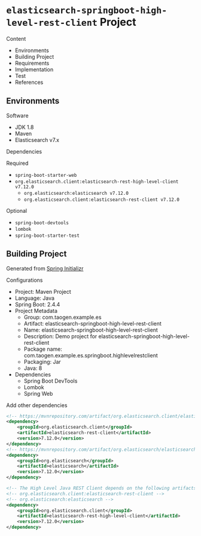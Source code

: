 # `elasticsearch-springboot-high-level-rest-client` Project

Content

- Environments
- Building Project
- Requirements
- Implementation
- Test
- References

## Environments

Software

- JDK 1.8
- Maven
- Elasticsearch v7.x

Dependencies

Required

- `spring-boot-starter-web`
- `org.elasticsearch.client:elasticsearch-rest-high-level-client v7.12.0`
  - `org.elasticsearch:elasticsearch v7.12.0`
  - `org.elasticsearch.client:elasticsearch-rest-client v7.12.0`

Optional

- `spring-boot-devtools`
- `lombok`
- `spring-boot-starter-test`

## Building Project

Generated from [Spring Initializr](https://start.spring.io/)

Configurations

- Project: Maven Project
- Language: Java
- Spring Boot: 2.4.4
- Project Metadata
  - Group: com.taogen.example.es
  - Artifact: elasticsearch-springboot-high-level-rest-client
  - Name: elasticsearch-springboot-high-level-rest-client
  - Description: Demo project for elasticsearch-springboot-high-level-rest-client
  - Package name: com.taogen.example.es.springboot.highlevelrestclient
  - Packaging: Jar
  - Java: 8
- Dependencies
  - Spring Boot DevTools
  - Lombok
  - Spring Web

Add other dependencies

```xml
<!-- https://mvnrepository.com/artifact/org.elasticsearch.client/elasticsearch-rest-client -->
<dependency>
    <groupId>org.elasticsearch.client</groupId>
    <artifactId>elasticsearch-rest-client</artifactId>
    <version>7.12.0</version>
</dependency>
<!-- https://mvnrepository.com/artifact/org.elasticsearch/elasticsearch -->
<dependency>
    <groupId>org.elasticsearch</groupId>
    <artifactId>elasticsearch</artifactId>
    <version>7.12.0</version>
</dependency>

<!-- The High Level Java REST Client depends on the following artifacts and their transitive dependencies: -->
<!-- org.elasticsearch.client:elasticsearch-rest-client -->
<!-- org.elasticsearch:elasticsearch -->
<dependency>
    <groupId>org.elasticsearch.client</groupId>
    <artifactId>elasticsearch-rest-high-level-client</artifactId>
    <version>7.12.0</version>
</dependency>
```
